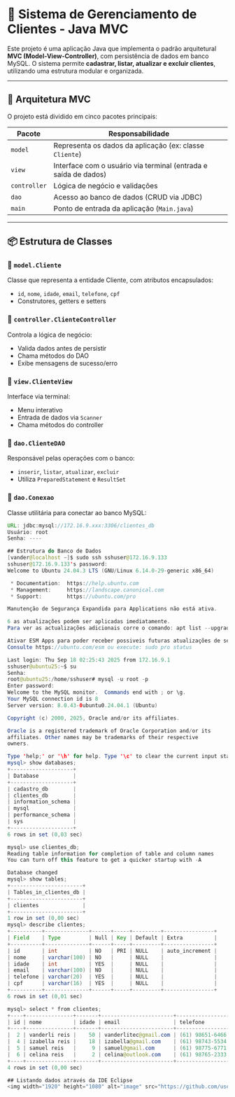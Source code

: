 # 🧾 Sistema de Gerenciamento de Clientes - Java MVC

Este projeto é uma aplicação Java que implementa o padrão arquitetural **MVC (Model-View-Controller)**, com persistência de dados em banco MySQL. O sistema permite **cadastrar, listar, atualizar e excluir clientes**, utilizando uma estrutura modular e organizada.

---

## 🧠 Arquitetura MVC

O projeto está dividido em cinco pacotes principais:

| Pacote      | Responsabilidade                                                                 |
|-------------|-----------------------------------------------------------------------------------|
| `model`     | Representa os dados da aplicação (ex: classe `Cliente`)                          |
| `view`      | Interface com o usuário via terminal (entrada e saída de dados)                  |
| `controller`| Lógica de negócio e validações                                                   |
| `dao`       | Acesso ao banco de dados (CRUD via JDBC)                                         |
| `main`      | Ponto de entrada da aplicação (`Main.java`)                                      |

---

## 📦 Estrutura de Classes

### 🔹 `model.Cliente`
Classe que representa a entidade Cliente, com atributos encapsulados:
- `id`, `nome`, `idade`, `email`, `telefone`, `cpf`
- Construtores, getters e setters

### 🔹 `controller.ClienteController`
Controla a lógica de negócio:
- Valida dados antes de persistir
- Chama métodos do DAO
- Exibe mensagens de sucesso/erro

### 🔹 `view.ClienteView`
Interface via terminal:
- Menu interativo
- Entrada de dados via `Scanner`
- Chama métodos do controller

### 🔹 `dao.ClienteDAO`
Responsável pelas operações com o banco:
- `inserir`, `listar`, `atualizar`, `excluir`
- Utiliza `PreparedStatement` e `ResultSet`

### 🔹 `dao.Conexao`
Classe utilitária para conectar ao banco MySQL:
```java
URL: jdbc:mysql://172.16.9.xxx:3306/clientes_db
Usuário: root
Senha: ----

## Estrutura do Banco de Dados
[vander@localhost ~]$ sudo ssh sshuser@172.16.9.133
sshuser@172.16.9.133's password: 
Welcome to Ubuntu 24.04.3 LTS (GNU/Linux 6.14.0-29-generic x86_64)

 * Documentation:  https://help.ubuntu.com
 * Management:     https://landscape.canonical.com
 * Support:        https://ubuntu.com/pro

Manutenção de Segurança Expandida para Applications não está ativa.

6 as atualizações podem ser aplicadas imediatamente.
Para ver as actualizações adicionais corre o comando: apt list --upgradable

Ativar ESM Apps para poder receber possiveis futuras atualizações de segurança.
Consulte https://ubuntu.com/esm ou execute: sudo pro status

Last login: Thu Sep 18 02:25:43 2025 from 172.16.9.1
sshuser@ubuntu25:~$ su
Senha: 
root@ubuntu25:/home/sshuser# mysql -u root -p
Enter password: 
Welcome to the MySQL monitor.  Commands end with ; or \g.
Your MySQL connection id is 8
Server version: 8.0.43-0ubuntu0.24.04.1 (Ubuntu)

Copyright (c) 2000, 2025, Oracle and/or its affiliates.

Oracle is a registered trademark of Oracle Corporation and/or its
affiliates. Other names may be trademarks of their respective
owners.

Type 'help;' or '\h' for help. Type '\c' to clear the current input statement.
mysql> show databases;
+--------------------+
| Database           |
+--------------------+
| cadastro_db        |
| clientes_db        |
| information_schema |
| mysql              |
| performance_schema |
| sys                |
+--------------------+
6 rows in set (0,03 sec)

mysql> use clientes_db;
Reading table information for completion of table and column names
You can turn off this feature to get a quicker startup with -A

Database changed
mysql> show tables;
+-----------------------+
| Tables_in_clientes_db |
+-----------------------+
| clientes              |
+-----------------------+
1 row in set (0,00 sec)
mysql> describe clientes;
+----------+--------------+------+-----+---------+----------------+
| Field    | Type         | Null | Key | Default | Extra          |
+----------+--------------+------+-----+---------+----------------+
| id       | int          | NO   | PRI | NULL    | auto_increment |
| nome     | varchar(100) | NO   |     | NULL    |                |
| idade    | int          | YES  |     | NULL    |                |
| email    | varchar(100) | NO   |     | NULL    |                |
| telefone | varchar(20)  | YES  |     | NULL    |                |
| cpf      | varchar(16)  | YES  |     | NULL    |                |
+----------+--------------+------+-----+---------+----------------+
6 rows in set (0,01 sec)

mysql> select * from clientes;
+----+---------------+-------+-----------------------+-----------------+----------------+
| id | nome          | idade | email                 | telefone        | cpf            |
+----+---------------+-------+-----------------------+-----------------+----------------+
|  2 | vanderli reis |    50 | vanderlitec@gmail.com | (61) 98651-6466 | 601.773.651-53 |
|  4 | izabella reis |    18 | izabella@gmail.com    | (61) 98743-5534 | 451.765.234-55 |
|  5 | samuel reis   |     9 | samuel@gmail.com      | (61) 98775-6771 | 773.212.456-89 |
|  6 | celina reis   |     2 | celina@outlook.com    | (61) 98765-2333 | 541.123.456-21 |
+----+---------------+-------+-----------------------+-----------------+----------------+
4 rows in set (0,00 sec)

## Listando dados através da IDE Eclipse
<img width="1920" height="1080" alt="image" src="https://github.com/user-attachments/assets/b29e5e27-f0c9-4045-ad9f-ba7d4e9dd859" />


